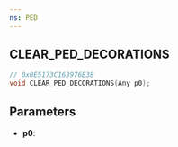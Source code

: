 ```yaml
---
ns: PED
---
```

## CLEAR_PED_DECORATIONS

```c
// 0x0E5173C163976E38
void CLEAR_PED_DECORATIONS(Any p0);
```

## Parameters
* **p0**:
